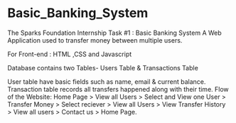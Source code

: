 # Basic_Banking_System
The Sparks Foundation Internship Task #1 : Basic Banking System A Web Application used to transfer money between multiple users.

For Front-end : HTML ,CSS and Javascript

Database contains two Tables- Users Table & Transactions Table

User table have basic fields such as name, email & current balance. Transaction table records all transfers happened along with their time. Flow of the Website: Home Page > View all Users > Select and View one User > Transfer Money > Select reciever > View all Users > View Transfer History > View all users > Contact us > Home Page.
